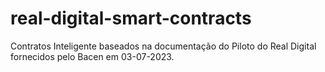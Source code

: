# real-digital-smart-contracts
Contratos Inteligente baseados na documentação do Piloto do Real Digital fornecidos pelo Bacen em 03-07-2023.
